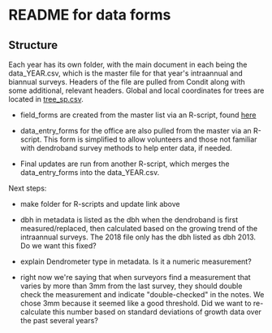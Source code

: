 # README for data forms

## Structure

Each year has its own folder, with the main document in each being the data_YEAR.csv, which is the master file for that year's intraannual and biannual surveys. Headers of the file are pulled from Condit along with some additional, relevant headers. Global and local coordinates for trees are located in [tree_sp.csv](https://github.com/SCBI-ForestGEO/Dendrobands/blob/master/metadata/tree_sp.csv).

- field_forms are created from the master list via an R-script, found [here](_________________)

- data_entry_forms for the office are also pulled from the master via an R-script. This form is simplified to allow volunteers and those not familiar with dendroband survey methods to help enter data, if needed.

- Final updates are run from another R-script, which merges the data_entry_forms into the data_YEAR.csv.



Next steps:

- make folder for R-scripts and update link above

- dbh in metadata is listed as the dbh when the dendroband is first measured/replaced, then calculated based on the growing trend of the intraannual surveys. The 2018 file only has the dbh listed as dbh 2013. Do we want this fixed?

- explain Dendrometer type in metadata. Is it a numeric measurement?

- right now we're saying that when surveyors find a measurement that varies by more than 3mm from the last survey, they should double check the measurement and indicate "double-checked" in the notes. We chose 3mm because it seemed like a good threshold. Did we want to re-calculate this number based on standard deviations of growth data over the past several years?
